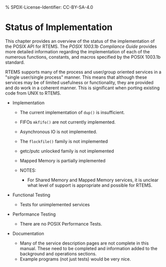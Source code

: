 % SPDX-License-Identifier: CC-BY-SA-4.0

# Status of Implementation

This chapter provides an overview of the status of the implementation
of the POSIX API for RTEMS. The *POSIX 1003.1b Compliance Guide*
provides more detailed information regarding the implementation of
each of the numerous functions, constants, and macros specified by
the POSIX 1003.1b standard.

RTEMS supports many of the process and user/group oriented services
in a "single user/single process" manner. This means that although
these services may be of limited usefulness or functionality, they
are provided and do work in a coherent manner. This is significant
when porting existing code from UNIX to RTEMS.

- Implementation

  - The current implementation of `dup()` is insufficient.

  - FIFOs `mkfifo()` are not currently implemented.

  - Asynchronous IO is not implemented.

  - The `flockfile()` family is not implemented

  - getc/putc unlocked family is not implemented

  - Mapped Memory is partially implemented

  - NOTES:

    - For Shared Memory and Mapped Memory services, it is unclear what
      level of support is appropriate and possible for RTEMS.

- Functional Testing

  - Tests for unimplemented services

- Performance Testing

  - There are no POSIX Performance Tests.

- Documentation

  - Many of the service description pages are not complete in this
    manual. These need to be completed and information added to the
    background and operations sections.
  - Example programs (not just tests) would be very nice.

